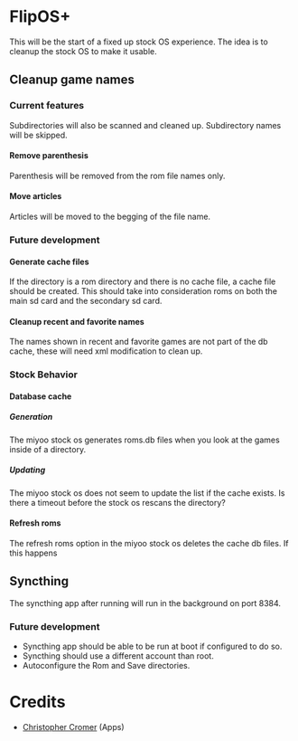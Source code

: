 # FlipOS+
This will be the start of a fixed up stock OS experience. The idea is to cleanup the stock OS to make it usable.

## Cleanup game names

### Current features
Subdirectories will also be scanned and cleaned up.
Subdirectory names will be skipped.

#### Remove parenthesis
Parenthesis will be removed from the rom file names only.

#### Move articles
Articles will be moved to the begging of the file name.

### Future development

#### Generate cache files
If the directory is a rom directory and there is no cache file, a cache file should be created.
This should take into consideration roms on both the main sd card and the secondary sd card.

#### Cleanup recent and favorite names
The names shown in  recent and favorite games are not part of the db cache, these will need xml modification to clean up.

### Stock Behavior

#### Database cache

##### Generation
The miyoo stock os generates roms.db files when you look at the games inside of a directory.

##### Updating
The miyoo stock os does not seem to update the list if the cache exists.
Is there a timeout before the stock os rescans the directory?

#### Refresh roms
The refresh roms option in the miyoo stock os deletes the cache db files.
If this happens

## Syncthing
The syncthing app after running will run in the background on port 8384.

### Future development
- Syncthing app should be able to be run at boot if configured to do so.
- Syncthing should use a different account than root.
- Autoconfigure the Rom and Save directories.

# Credits
- [Christopher Cromer](https://github.com/cromerc) (Apps)
